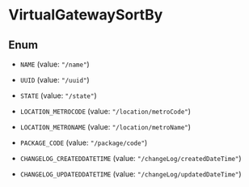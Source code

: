 

# VirtualGatewaySortBy

## Enum


* `NAME` (value: `"/name"`)

* `UUID` (value: `"/uuid"`)

* `STATE` (value: `"/state"`)

* `LOCATION_METROCODE` (value: `"/location/metroCode"`)

* `LOCATION_METRONAME` (value: `"/location/metroName"`)

* `PACKAGE_CODE` (value: `"/package/code"`)

* `CHANGELOG_CREATEDDATETIME` (value: `"/changeLog/createdDateTime"`)

* `CHANGELOG_UPDATEDDATETIME` (value: `"/changeLog/updatedDateTime"`)



